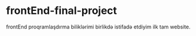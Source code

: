 # frontEnd-final-project
frontEnd proqramlaşdırma biliklərimi birlikdə istifadə etdiyim ilk tam website.
